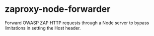 # zaproxy-node-forwarder
Forward OWASP ZAP HTTP requests through a Node server to bypass limitations in setting the Host header.
